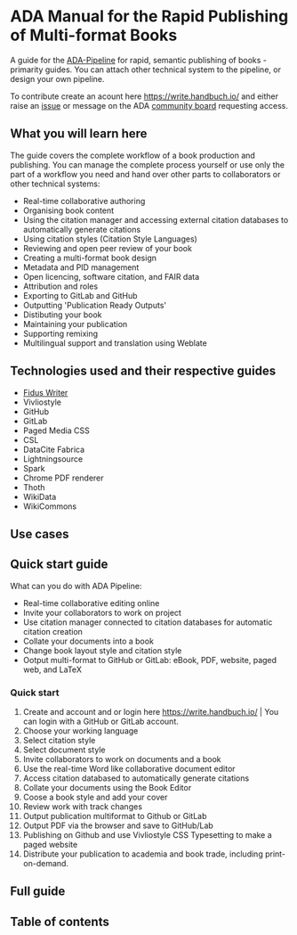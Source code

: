 # ADA Manual for the Rapid Publishing of Multi-format Books

A guide for the [ADA-Pipeline](https://github.com/TIBHannover/ADA/) for rapid, semantic publishing of books - primarity guides. You can attach other technical system to the pipeline, or design your own pipeline.

To contribute create an acount here https://write.handbuch.io/ and either raise an [issue](https://github.com/TIBHannover/ADA-manual/issues) or message on the ADA [community board]( https://github.com/TIBHannover/ADA/discussions) requesting access.

## What you will learn here

The guide covers the complete workflow of a book production and publishing. You can manage the complete process yourself or use only the part of a workflow you need and hand over other parts to collaborators or other technical systems:

 - Real-time collaborative authoring
 - Organising book content
 - Using the citation manager and accessing external citation databases to automatically generate citations
 - Using citation styles (Citation Style Languages)
 - Reviewing and open peer review of your book
 - Creating a multi-format book design
 - Metadata and PID management
 - Open licencing, software citation, and FAIR data
 - Attribution and roles
 - Exporting to GitLab and GitHub
 - Outputting 'Publication Ready Outputs'
 - Distibuting your book
 - Maintaining your publication
 - Supporting remixing
 - Multilingual support and translation using Weblate

## Technologies used and their respective guides

 - [Fidus Writer](https://github.com/TIBHannover/Fidus-Writer-Manual) 
 - Vivliostyle
 - GitHub
 - GitLab
 - Paged Media CSS
 - CSL
 - DataCite Fabrica
 - Lightningsource
 - Spark
 - Chrome PDF renderer
 - Thoth
 - WikiData
 - WikiCommons

## Use cases

## Quick start guide 

What can you do with ADA Pipeline:

 - Real-time collaborative editing online
 - Invite your collaborators to work on project
 - Use citation manager connected to citation databases for automatic citation creation
 - Collate your documents into a book
 - Change book layout style and citation style
 - Ootput multi-format to GitHub or GitLab: eBook, PDF, website, paged web, and LaTeX

### Quick start

 1. Create and account and or login here https://write.handbuch.io/ | You can login with a GitHub or GitLab account.
 2. Choose your working language
 3. Select citation style
 4. Select document style
 5. Invite collaborators to work on documents and a book
 6. Use the real-time Word like collaborative document editor
 7. Access citation databased to automatically generate citations
 8. Collate your documents using the Book Editor
 9. Coose a book style and add your cover
 10. Review work with track changes
 11. Output publication multiformat to Github or GitLab 
 12. Output PDF via the browser and save to GitHub/Lab
 13. Publishing on Github and use Vivliostyle CSS Typesetting to make a paged website
 14. Distribute your publication to academia and book trade, including print-on-demand.

## Full guide 

## Table of contents



